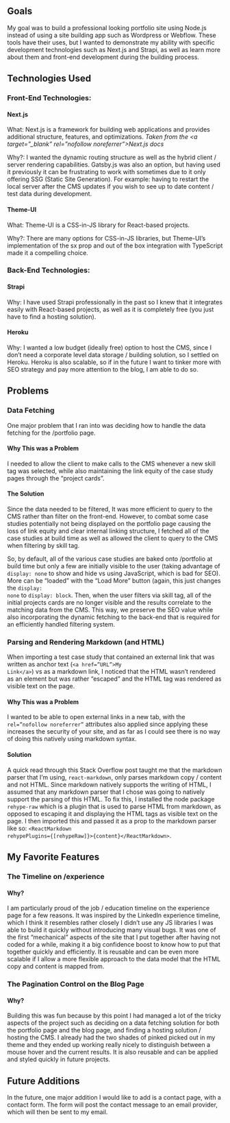 ## Goals

My goal was to build a professional looking portfolio site using Node.js instead of using a site building app such as Wordpress or Webflow. These tools have their uses, but I wanted to demonstrate my ability with specific development technologies such as Next.js and Strapi, as well as learn more about them and front-end development during the building process.

## Technologies Used

### Front-End Technologies:

#### Next.js

What: Next.js is a framework for building web applications and provides additional structure, features, and optimizations. *Taken from the <a target=”_blank” rel=”nofollow noreferrer”>Next.js docs</a>*

Why?: I wanted the dynamic routing structure as well as the hybrid client / server rendering capabilities. Gatsby.js was also an option, but having used it previously it can be frustrating to work with sometimes due to it only offering SSG (Static Site Generation). For example: having to restart the local server after the CMS updates if you wish to see up to date content / test data during development.

#### Theme-UI

What: Theme-UI is a CSS-in-JS library for React-based projects.

Why?: There are many options for CSS-in-JS libraries, but Theme-UI’s implementation of the sx prop and out of the box integration with TypeScript made it a compelling choice.

### Back-End Technologies:

#### Strapi

Why: I have used Strapi professionally in the past so I knew that it integrates easily with React-based projects, as well as it is completely free (you just have to find a hosting solution).

#### Heroku

Why: I wanted a low budget (ideally free) option to host the CMS, since I don’t need a corporate level data storage / building solution, so I settled on Heroku. Heroku is also scalable, so if in the future I want to tinker more with SEO strategy and pay more attention to the blog, I am able to do so.

## Problems

### Data Fetching

One major problem that I ran into was deciding how to handle the data fetching for the /portfolio page. 

#### Why This was a Problem

I needed to allow the client to make calls to the CMS whenever a new skill tag was selected, while also maintaining the link equity of the case study pages through the “project cards”.

#### The Solution

Since the data needed to be filtered, It was more efficient to query to the CMS rather than filter on the front-end. However, to combat some case studies potentially not being displayed on the portfolio page causing the loss of link equity and clear internal linking structure, I fetched all of the case studies at build time as well as allowed the client to query to the CMS when filtering by skill tag.

So, by default, all of the various case studies are baked onto /portfolio at build time but only a few are initially visible to the user (taking advantage of <code>display: none</code> to show and hide vs using JavaScript, which is bad for SEO). More can be “loaded” with the “Load More” button (again, this just changes the <code>display: none</code> to <code>display: block</code>. Then, when the user filters via skill tag, all of the initial projects cards are no longer visible and the results correlate to the matching data from the CMS. This way, we preserve the SEO value while also incorporating the dynamic fetching to the back-end that is required for an efficiently handled filtering system.

### Parsing and Rendering Markdown (and HTML)

When importing a test case study that contained an external link that was written as anchor text (<code>\<a href=”URL”>My Link\</a></code>) vs as a markdown link, I noticed that the HTML wasn’t rendered as an element but was rather “escaped” and the HTML tag was rendered as visible text on the page.

#### Why This was a Problem

I wanted to be able to open external links in a new tab, with the <code>rel=”nofollow noreferrer”</code> attributes also applied since applying these increases the security of your site, and as far as I could see there is no way of doing this natively using markdown syntax.

#### Solution

A quick read through <a hreef="https://stackoverflow.com/questions/70548725/any-way-to-render-html-in-react-markdown" target="_blank" rel="nofollow noreferrer">this Stack Overflow post</a> taught me that the markdown parser that I’m using, <code>react-markdown</code>, only parses markdown copy / content and not HTML. Since markdown natively supports the writing of HTML, I assumed that any markdown parser that I chose was going to natively support the parsing of this HTML. To fix this, I installed the node package <code>rehype-raw</code> which is a plugin that is used to parse HTML from markdown, as opposed to escaping it and displaying the HTML tags as visible text on the page. I then imported this and passed it as a prop to the markdown parser like so: <code>\<ReactMarkdown rehypePlugins={[rehypeRaw]}>{content}\</ReactMarkdown></code>.

## My Favorite Features

### The Timeline on /experience

#### Why?

I am particularly proud of the job / education timeline on the experience page for a few reasons.
It was inspired by the LinkedIn experience timeline, which I think it resembles rather closely
I didn’t use any JS libraries
I was able to build it quickly without introducing many visual bugs. It was one of the first “mechanical” aspects of the site that I put together after having not coded for a while, making it a big confidence boost to know how to put that together quickly and efficiently.
It is reusable and can be even more scalable if I allow a more flexible approach to the data model that the HTML copy and content is mapped from.

### The Pagination Control on the Blog Page

#### Why?

Building this was fun because by this point I had managed a lot of the tricky aspects of the project such as deciding on a data fetching solution for both the portfolio page and the blog page, and finding a hosting solution / hosting the CMS. I already had the two shades of pinked picked out in my theme and they ended up working really nicely to distinguish between a mouse hover and the current results. It is also reusable and can be applied and styled quickly in future projects.

## Future Additions

In the future, one major addition I would like to add is a contact page, with a contact form. The form will post the contact message to an email provider, which will then be sent to my email.
